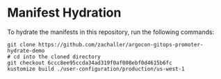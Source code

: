 # Manifest Hydration

To hydrate the manifests in this repository, run the following commands:

```shell
git clone https://github.com/zachaller/argocon-gitops-promoter-hydrate-demo
# cd into the cloned directory
git checkout 6ccc8ee95ccda34ad319f0af008ebf0d4615b6fc
kustomize build ./user-configuration/production/us-west-1
```
